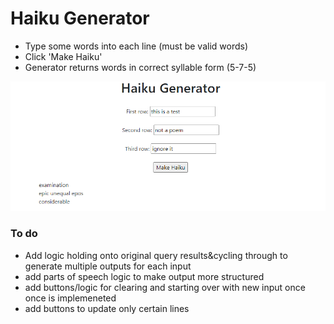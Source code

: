# Haiku Generator

- Type some words into each line (must be valid words)
- Click 'Make Haiku'
- Generator returns words in correct syllable form (5-7-5)



![Example:](./images/test.png)


### To do

- Add logic holding onto original query results&cycling through to generate multiple outputs for each input
- add parts of speech logic to make output more structured
- add buttons/logic for clearing and starting over with new input once once is implemeneted
- add buttons to update only certain lines
